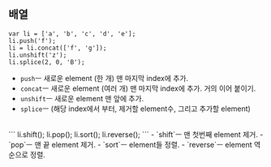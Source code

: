 ## 배열
```
var li = ['a', 'b', 'c', 'd', 'e'];
li.push('f');
li = li.concat(['f', 'g']);
li.unshift('z');
li.splice(2, 0, 'B');
```
- `push`ㅡ 새로운 element (한 개) 맨 마지막 index에 추가.  
- `concat`ㅡ 새로운 element (여러 개) 맨 마지막 index에 추가. 거의 이어 붙이기.  
- `unshift`ㅡ 새로운 element 맨 앞에 추가.  
- `splice`ㅡ (해당 index에서 부터, 제거할 element수, 그리고 추가할 element)  
<br>
```
li.shift();
li.pop();
li.sort();
li.reverse();
```
- `shift`ㅡ 맨 첫번째 element 제거.
- `pop`ㅡ 맨 끝 element 제거.
- `sort`ㅡ element들 정렬.
- `reverse`ㅡ element 역순으로 정렬.
